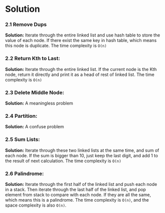 # Solution

### 2.1 Remove Dups

__Solution:__ Iterate through the entire linked list and use hash table to store the value of each node. If there exist the same key in hash table, which means this node is duplicate. The time complexity is `O(n)`

### 2.2 Return Kth to Last:

__Solution:__ Iterate through the entire linked list. If the current node is the Kth node, return it directly and print it as a head of rest of linked list. The time complexity is `O(n)`

### 2.3 Delete Middle Node:

__Solution:__ A meaningless problem

### 2.4 Partition:

__Solution:__ A confuse problem

### 2.5 Sum Lists:

__Solution:__ Iterate through these two linked lists at the same time, and sum of each node. If the sum is bigger than 10, just keep the last digit, and add 1 to the result of next calculation. The time complexity is `O(n)`

### 2.6 Palindrome:

__Solution:__ Iterate through the first half of the linked list and push each node in a stack. Then iterate through the last half of the linked list, and pop element from stack to compare with each node. If they are all the same, which means this is a palindrome. The time complexity is `O(n)`, and the space complexity is also `O(n)`.
